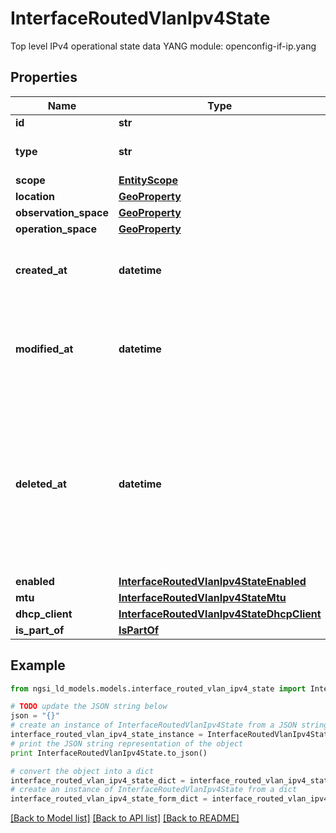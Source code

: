 # InterfaceRoutedVlanIpv4State

Top level IPv4 operational state data  YANG module: openconfig-if-ip.yang 

## Properties

Name | Type | Description | Notes
------------ | ------------- | ------------- | -------------
**id** | **str** | Entity id.  | [optional] 
**type** | **str** | NGSI-LD Entity identifier. It has to be InterfaceRoutedVlanIpv4State. | [default to 'InterfaceRoutedVlanIpv4State']
**scope** | [**EntityScope**](EntityScope.md) |  | [optional] 
**location** | [**GeoProperty**](GeoProperty.md) |  | [optional] 
**observation_space** | [**GeoProperty**](GeoProperty.md) |  | [optional] 
**operation_space** | [**GeoProperty**](GeoProperty.md) |  | [optional] 
**created_at** | **datetime** | Is defined as the temporal Property at which the Entity, Property or Relationship was entered into an NGSI-LD system.  | [optional] [readonly] 
**modified_at** | **datetime** | Is defined as the temporal Property at which the Entity, Property or Relationship was last modified in an NGSI-LD system, e.g. in order to correct a previously entered incorrect value.  | [optional] [readonly] 
**deleted_at** | **datetime** | Is defined as the temporal Property at which the Entity, Property or Relationship was deleted from an NGSI-LD system.  Entity deletion timestamp. See clause 4.8 It is only used in notifications reporting deletions and in the Temporal Representation of Entities (clause 4.5.6), Properties (clause 4.5.7), Relationships (clause 4.5.8) and LanguageProperties (clause 5.2.32).  | [optional] [readonly] 
**enabled** | [**InterfaceRoutedVlanIpv4StateEnabled**](InterfaceRoutedVlanIpv4StateEnabled.md) |  | [optional] 
**mtu** | [**InterfaceRoutedVlanIpv4StateMtu**](InterfaceRoutedVlanIpv4StateMtu.md) |  | [optional] 
**dhcp_client** | [**InterfaceRoutedVlanIpv4StateDhcpClient**](InterfaceRoutedVlanIpv4StateDhcpClient.md) |  | [optional] 
**is_part_of** | [**IsPartOf**](IsPartOf.md) |  | 

## Example

```python
from ngsi_ld_models.models.interface_routed_vlan_ipv4_state import InterfaceRoutedVlanIpv4State

# TODO update the JSON string below
json = "{}"
# create an instance of InterfaceRoutedVlanIpv4State from a JSON string
interface_routed_vlan_ipv4_state_instance = InterfaceRoutedVlanIpv4State.from_json(json)
# print the JSON string representation of the object
print InterfaceRoutedVlanIpv4State.to_json()

# convert the object into a dict
interface_routed_vlan_ipv4_state_dict = interface_routed_vlan_ipv4_state_instance.to_dict()
# create an instance of InterfaceRoutedVlanIpv4State from a dict
interface_routed_vlan_ipv4_state_form_dict = interface_routed_vlan_ipv4_state.from_dict(interface_routed_vlan_ipv4_state_dict)
```
[[Back to Model list]](../README.md#documentation-for-models) [[Back to API list]](../README.md#documentation-for-api-endpoints) [[Back to README]](../README.md)


